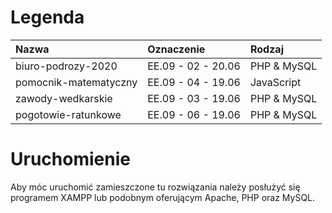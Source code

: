 # Legenda

| Nazwa         | Oznaczenie        | Rodzaj |
|:--------------|:------------------|:-------|
| biuro-podrozy-2020 | EE.09 - 02 - 20.06 | PHP & MySQL |
| pomocnik-matematyczny  | EE.09 - 04 - 19.06 | JavaScript |
| zawody-wedkarskie | EE.09 - 03 - 19.06 | PHP & MySQL |
| pogotowie-ratunkowe | EE.09 - 06 - 19.06 | PHP & MySQL |


# Uruchomienie
Aby móc uruchomić zamieszczone tu rozwiązania należy posłużyć się programem XAMPP lub podobnym oferującym Apache, PHP oraz MySQL. 
